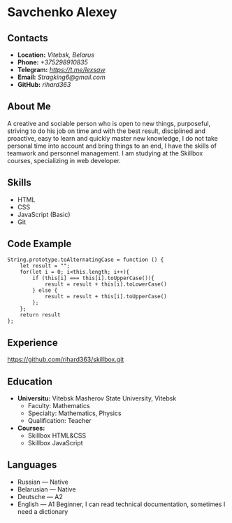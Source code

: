 # Savchenko Alexey


## Contacts
+ **Location:** _Vitebsk, Belarus_
+ **Phone:** _+375298910835_
+ **Telegram:** _https://t.me/lexsaw_
+ **Email:** _Stragking6@gmail.com_
+ **GitHub:** _rihard363_

## About Me
A creative and sociable person who is open to new things, purposeful, striving to do his job on time and with the best result, disciplined and proactive, easy to learn and quickly master new knowledge, I do not take personal time into account and bring things to an end, I have the skills of teamwork and personnel management. I am studying at the Skillbox courses, specializing in web developer.

## Skills

+ HTML
+ CSS
+ JavaScript (Basic)
+ Git

## Code Example

```
String.prototype.toAlternatingCase = function () {
    let result = "";
    for(let i = 0; i<this.length; i++){
        if (this[i] === this[i].toUpperCase()){
            result = result + this[i].toLowerCase()
        } else {
            result = result + this[i].toUpperCase()
        };
    };
    return result
}; 
```
## Experience
https://github.com/rihard363/skillbox.git

## Education

* **Universitu:** Vitebsk Masherov State University, Vitebsk
    + Faculty: Mathematics
    + Specialty: Mathematics, Physics
    + Qualification: Teacher
* **Courses:** 
    + Skillbox HTML&CSS
    + Skillbox JavaScript

## Languages
* Russian — Native
* Belarusian — Native
* Deutsche — A2
* English — A1 Beginner, I can read technical documentation, sometimes I need a dictionary
